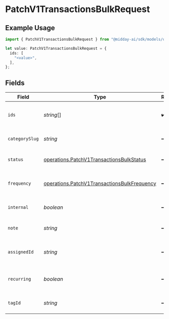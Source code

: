 # PatchV1TransactionsBulkRequest

## Example Usage

```typescript
import { PatchV1TransactionsBulkRequest } from "@midday-ai/sdk/models/operations";

let value: PatchV1TransactionsBulkRequest = {
  ids: [
    "<value>",
  ],
};
```

## Fields

| Field                                                                                                      | Type                                                                                                       | Required                                                                                                   | Description                                                                                                |
| ---------------------------------------------------------------------------------------------------------- | ---------------------------------------------------------------------------------------------------------- | ---------------------------------------------------------------------------------------------------------- | ---------------------------------------------------------------------------------------------------------- |
| `ids`                                                                                                      | *string*[]                                                                                                 | :heavy_check_mark:                                                                                         | Array of transaction IDs to update.                                                                        |
| `categorySlug`                                                                                             | *string*                                                                                                   | :heavy_minus_sign:                                                                                         | Category slug for the transactions.                                                                        |
| `status`                                                                                                   | [operations.PatchV1TransactionsBulkStatus](../../models/operations/patchv1transactionsbulkstatus.md)       | :heavy_minus_sign:                                                                                         | Status to set for the transactions.                                                                        |
| `frequency`                                                                                                | [operations.PatchV1TransactionsBulkFrequency](../../models/operations/patchv1transactionsbulkfrequency.md) | :heavy_minus_sign:                                                                                         | Recurring frequency to set for the transactions.                                                           |
| `internal`                                                                                                 | *boolean*                                                                                                  | :heavy_minus_sign:                                                                                         | Whether the transactions are internal.                                                                     |
| `note`                                                                                                     | *string*                                                                                                   | :heavy_minus_sign:                                                                                         | Note to set for the transactions.                                                                          |
| `assignedId`                                                                                               | *string*                                                                                                   | :heavy_minus_sign:                                                                                         | Assigned user ID for the transactions.                                                                     |
| `recurring`                                                                                                | *boolean*                                                                                                  | :heavy_minus_sign:                                                                                         | Whether the transactions are recurring.                                                                    |
| `tagId`                                                                                                    | *string*                                                                                                   | :heavy_minus_sign:                                                                                         | Tag ID to set for the transactions.                                                                        |